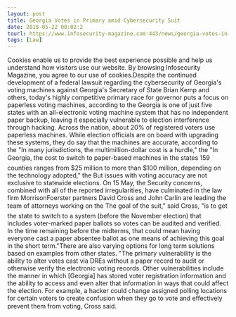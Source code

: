 ```yaml
---
layout: post
title: Georgia Votes in Primary amid Cybersecurity Suit
date: 2018-05-22 00:02:2
tourl: https://www.infosecurity-magazine.com:443/news/georgia-votes-in-primary-amid/
tags: [Law]
---
```

Cookies enable us to provide the best experience possible and help us understand how visitors use our website. By browsing Infosecurity Magazine, you agree to our use of cookies.Despite the continued development of a federal lawsuit regarding the cybersecurity of Georgia's voting machines against Georgia's Secretary of State Brian Kemp and others, today's highly competitive primary race for governor puts a focus on paperless voting machines, according to the Georgia is one of just five states with an all-electronic voting machine system that has no independent paper backup, leaving it especially vulnerable to election interference through hacking. Across the nation, about 20% of registered voters use paperless machines. While election officials are on board with upgrading these systems, they do say that the machines are accurate, according to the "In many jurisdictions, the multimillion-dollar cost is a hurdle," the "In Georgia, the cost to switch to paper-based machines in the states 159 counties ranges from $25 million to more than $100 million, depending on the technology adopted," the But issues with voting accuracy are not exclusive to statewide elections. On 15 May, the Security concerns, combined with all of the reported irregularities, have culminated in the law firm MorrisonFoerster partners David Cross and John Carlin are leading the team of attorneys working on the The goal of the suit," said Cross, "is to get the state to switch to a system (before the November election) that includes voter-marked paper ballots so votes can be audited and verified. In the time remaining before the midterms, that could mean having everyone cast a paper absentee ballot as one means of achieving this goal in the short term."There are also varying options for long term solutions based on examples from other states. "The primary vulnerability is the ability to alter votes cast via DREs without a paper record to audit or otherwise verify the electronic voting records. Other vulnerabilities include the manner in which [Georgia] has stored voter registration information and the ability to access and even alter that information in ways that could affect the election. For example, a hacker could change assigned polling locations for certain voters to create confusion when they go to vote and effectively prevent them from voting, Cross said.